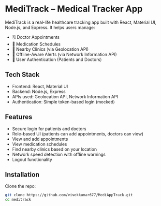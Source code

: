# MediTrack – Medical Tracker App

MediTrack is a real-life healthcare tracking app built with React, Material UI, Node.js, and Express. It helps users manage:

- 🗓 Doctor Appointments  
- 💊 Medication Schedules  
- 📍 Nearby Clinics (via Geolocation API)  
- 📶 Offline-Aware Alerts (via Network Information API)  
- 🔐 User Authentication (Patients and Doctors)  

## Tech Stack

- Frontend: React, Material UI  
- Backend: Node.js, Express  
- APIs used: Geolocation API, Network Information API  
- Authentication: Simple token-based login (mocked)  

## Features

- Secure login for patients and doctors  
- Role-based UI (patients can add appointments, doctors can view)  
- View and add appointments  
- View medication schedules  
- Find nearby clinics based on your location  
- Network speed detection with offline warnings  
- Logout functionality  

## Installation

Clone the repo:

```bash
git clone https://github.com/vivekkumar677/MediAppTrack.git
cd meditrack
